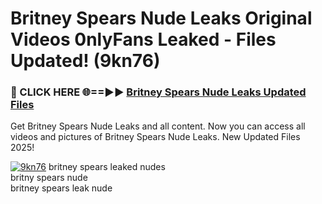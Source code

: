 # Britney Spears Nude Leaks Original Videos 0nlyFans Leaked - Files Updated! (9kn76)

<h3>🔴 CLICK HERE 🌐==►► <a href="https://tinyurl.com/52m3yx9h" rel="nofollow">Britney Spears Nude Leaks Updated Files</a></h3>

Get Britney Spears Nude Leaks and all content. Now you can access all videos and pictures of Britney Spears Nude Leaks. New Updated Files 2025!

[![9kn76](https://i.imgur.com/TnHtlc8.gif)](https://tinyurl.com/52m3yx9h)
britney spears leaked nudes<br>
britny spears nude<br>
britney spears leak nude